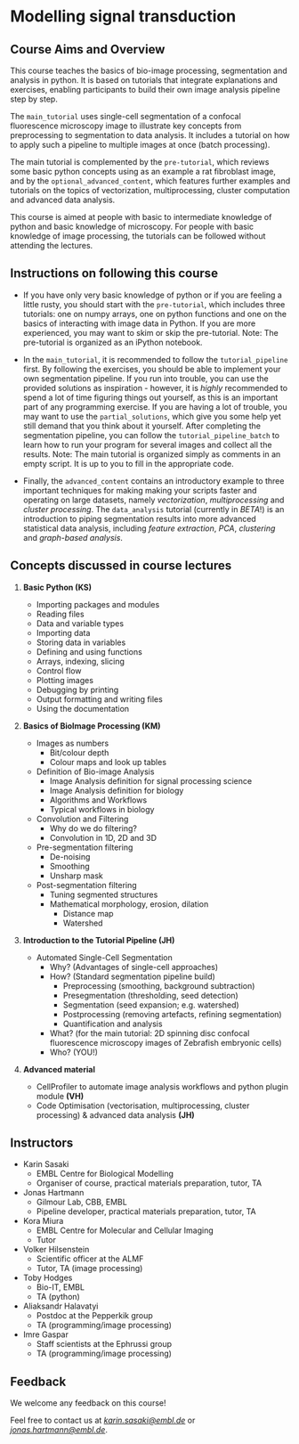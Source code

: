 Modelling signal transduction
===================================


## Course Aims and Overview

This course teaches the basics of bio-image processing, segmentation and analysis in python. It is based on tutorials that integrate explanations and exercises, enabling participants to build their own image analysis pipeline step by step.

The `main_tutorial` uses single-cell segmentation of a confocal fluorescence microscopy image to illustrate key concepts from preprocessing to segmentation to data analysis. It includes a tutorial on how to apply such a pipeline to multiple images at once (batch processing).

The main tutorial is complemented by the `pre-tutorial`, which reviews some basic python concepts using as an example a rat fibroblast image, and by the `optional_advanced_content`, which features further examples and tutorials on the topics of vectorization, multiprocessing, cluster computation and advanced data analysis.

This course is aimed at people with basic to intermediate knowledge of python and basic knowledge of microscopy. For people with basic knowledge of image processing, the tutorials can be followed without attending the lectures.


## Instructions on following this course

- If you have only very basic knowledge of python or if you are feeling a little rusty, you should start with the `pre-tutorial`, which includes three tutorials: one on numpy arrays, one on python functions and one on the basics of interacting with image data in Python. If you are more experienced, you may want to skim or skip the pre-tutorial.
Note: The pre-tutorial is organized as an iPython notebook.

- In the `main_tutorial`, it is recommended to follow the `tutorial_pipeline` first. By following the exercises, you should be able to implement your own segmentation pipeline. If you run into trouble, you can use the provided solutions as inspiration - however, it is *highly* recommended to spend a lot of time figuring things out yourself, as this is an important part of any programming exercise. If you are having a lot of trouble, you may want to use the `partial_solutions`, which give you some help yet still demand that you think about it yourself. After completing the segmentation pipeline, you can follow the `tutorial_pipeline_batch` to learn how to run your program for several images and collect all the results.
Note: The main tutorial is organized simply as comments in an empty script. It is up to you to fill in the appropriate code.

- Finally, the `advanced_content` contains an introductory example to three important techniques for making making your scripts faster and operating on large datasets, namely *vectorization*, *multiprocessing* and *cluster processing*. The `data_analysis` tutorial (currently in *BETA*!) is an introduction to piping segmentation results into more advanced statistical data analysis, including *feature extraction*, *PCA*, *clustering* and *graph-based analysis*.


## Concepts discussed in course lectures

1. **Basic Python (KS)**
	* Importing packages and modules
	* Reading files
	* Data and variable types
	* Importing data
	* Storing data in variables
	* Defining and using functions
	* Arrays, indexing, slicing
	* Control flow
	* Plotting images
	* Debugging by printing
	* Output formatting and writing files
	* Using the documentation


2. **Basics of BioImage Processing (KM)**
	* Images as numbers
		* Bit/colour depth
		* Colour maps and look up tables 
	* Definition of Bio-image Analysis
		* Image Analysis definition for signal processing science 
		* Image Analysis definition for biology
		* Algorithms and Workflows
		* Typical workflows in biology
	* Convolution and Filtering
		* Why do we do filtering?
		* Convolution in 1D, 2D and 3D 
	* Pre-segmentation filtering
		* De-noising
		* Smoothing
		* Unsharp mask
	* Post-segmentation filtering
		* Tuning segmented structures
		* Mathematical morphology, erosion, dilation
			* Distance map 
			* Watershed

3. **Introduction to the Tutorial Pipeline (JH)**
	* Automated Single-Cell Segmentation
		* Why? (Advantages of single-cell approaches)
		* How? (Standard segmentation pipeline build)
			* Preprocessing (smoothing, background subtraction)
			* Presegmentation (thresholding, seed detection)
			* Segmentation (seed expansion; e.g. watershed)
			* Postprocessing (removing artefacts, refining segmentation)
			* Quantification and analysis
		* What? (for the main tutorial: 2D spinning disc confocal fluorescence microscopy images of Zebrafish embryonic cells)
		* Who? (YOU!)

3. **Advanced material**
	* CellProfiler to automate image analysis workflows and python plugin module **(VH)**
	* Code Optimisation (vectorisation, multiprocessing, cluster processing) & advanced data analysis **(JH)**

		
## Instructors

- Karin Sasaki
    - EMBL Centre for Biological Modelling
    - Organiser of course, practical materials preparation, tutor, TA
- Jonas Hartmann
    - Gilmour Lab, CBB, EMBL
    - Pipeline developer, practical materials preparation, tutor, TA
- Kora Miura
    - EMBL Centre for Molecular and Cellular Imaging
    - Tutor
- Volker Hilsenstein
    - Scientific officer at the ALMF
    - Tutor, TA (image processing)
- Toby Hodges
    - Bio-IT, EMBL
    - TA (python)
- Aliaksandr Halavatyi
    - Postdoc at the Pepperkik group
    - TA (programming/image processing)
- Imre Gaspar
    - Staff scientists at the Ephrussi group
    - TA (programming/image processing)


## Feedback 

We welcome any feedback on this course! 

Feel free to contact us at *karin.sasaki@embl.de* or *jonas.hartmann@embl.de*.